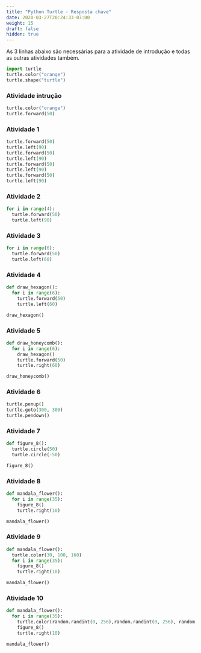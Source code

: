 ```yaml
---
title: "Python Turtle - Resposta chave"
date: 2020-03-27T20:24:33-07:00
weight: 15
draft: false
hidden: true
---
```


As 3 linhas abaixo são necessárias para a atividade de introdução e todas as outras atividades também. 

```python
import turtle
turtle.color("orange")
turtle.shape("turtle")
```

### Atividade intrução

```python
turtle.color("orange")
turtle.forward(50)
```

### Atividade 1

```python
turtle.forward(50)
turtle.left(90)
turtle.forward(50)
turtle.left(90)
turtle.forward(50)
turtle.left(90)
turtle.forward(50)
turtle.left(90)
```

### Atividade 2

```python
for i in range(4):
  turtle.forward(50)
  turtle.left(90)
```

### Atividade 3

```python
for i in range(6):
  turtle.forward(50)
  turtle.left(60)
```

### Atividade 4

```python
def draw_hexagon():
  for i in range(6):
    turtle.forward(50)
    turtle.left(60)

draw_hexagon()
```

### Atividade 5

```python
def draw_honeycomb():
  for i in range(6):
    draw_hexagon()
    turtle.forward(50)
    turtle.right(60)

draw_honeycomb()
```

### Atividade 6

```python
turtle.penup()
turtle.goto(300, 300)
turtle.pendown()
```

### Atividade 7

```python
def figure_8():
  turtle.circle(50)
  turtle.circle(-50)

figure_8()
```

### Atividade 8

```python
def mandala_flower():
  for i in range(35):
    figure_8()
    turtle.right(10)

mandala_flower()
```

### Atividade 9

```python
def mandala_flower():
  turtle.color(30, 100, 160)
  for i in range(35):
    figure_8()
    turtle.right(10)

mandala_flower()
```

### Atividade 10

```python
def mandala_flower():
  for i in range(35):
    turtle.color(random.randint(0, 256),random.randint(0, 256), random.randint(0, 256)) 
    figure_8()
    turtle.right(10)

mandala_flower()
```
